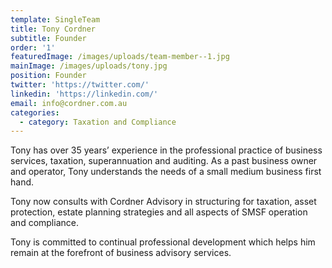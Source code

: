 ```yaml
---
template: SingleTeam
title: Tony Cordner
subtitle: Founder
order: '1'
featuredImage: /images/uploads/team-member--1.jpg
mainImage: /images/uploads/tony.jpg
position: Founder
twitter: 'https://twitter.com/'
linkedin: 'https://linkedin.com/'
email: info@cordner.com.au
categories:
  - category: Taxation and Compliance
---
```


Tony has over 35 years’ experience in the professional practice of
business services, taxation, superannuation and auditing. As a past
business owner and operator, Tony understands the needs of a small
medium business first hand.

Tony now consults with Cordner Advisory in structuring for taxation,
asset protection, estate planning strategies and all aspects of SMSF
operation and compliance.

Tony is committed to continual professional development which helps
him remain at the forefront of business advisory services.
